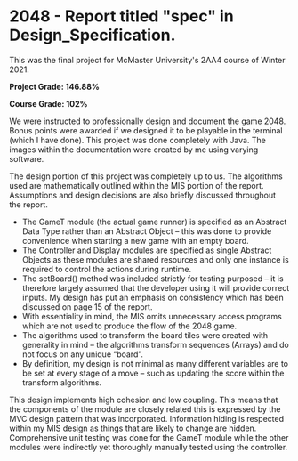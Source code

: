 # 2048 - Report titled "spec" in Design_Specification.
This was the final project for McMaster University's 2AA4 course of Winter 2021.

**Project Grade: 146.88%**

**Course Grade: 102%**

We were instructed to professionally design and document the game 2048. Bonus points were awarded if we designed it to be playable in the terminal (which I have done). This project was done completely with Java. The images within the documentation were created by me using varying software.

The design portion of this project was completely up to us. The algorithms used are mathematically outlined within the MIS portion of the report. Assumptions and design decisions are also briefly discussed throughout the report. 

- The GameT module (the actual game runner) is specified as an Abstract Data Type rather than an Abstract Object – this was done to provide convenience when starting a new game with an empty board.
- The Controller and Display modules are specified as single Abstract Objects as these modules are shared resources and only one instance is required to control the actions during runtime.
- The setBoard() method was included strictly for testing purposed – it is therefore largely assumed that the developer using it will provide correct inputs. My design has put an emphasis on consistency which has been discussed on page 15 of the report.
- With essentiality in mind, the MIS omits unnecessary access programs which are not used to produce the flow of the 2048 game.
- The algorithms used to transform the board tiles were created with generality in mind – the algorithms transform sequences (Arrays) and do not focus on any unique “board”.
- By definition, my design is not minimal as many different variables are to be set at every stage of a move – such as updating the score within the transform algorithms.

This design implements high cohesion and low coupling. This means that the components of the module are closely related this is expressed by the MVC design pattern that was incorporated. Information hiding is respected within my MIS design as things that are likely to change are hidden. Comprehensive unit testing was done for the GameT module while the other modules were indirectly yet thoroughly manually tested using the controller.
